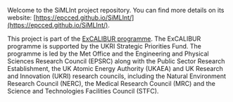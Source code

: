 Welcome to the SiMLInt project repository. You can find more details on its website: [https://epcced.github.io/SiMLInt/](https://epcced.github.io/SiMLInt/).

This project is part of the [ExCALIBUR programme](https://excalibur.ac.uk/). The ExCALIBUR programme is supported by the UKRI Strategic Priorities Fund. 
The programme is led by the Met Office and the Engineering and Physical Sciences Research Council (EPSRC) along with the Public Sector Research Establishment, the UK Atomic Energy Authority (UKAEA) and UK Research and Innovation (UKRI) research councils, including the Natural Environment Research Council (NERC), the Medical Research Council (MRC) and the Science and Technologies Facilities Council (STFC).

